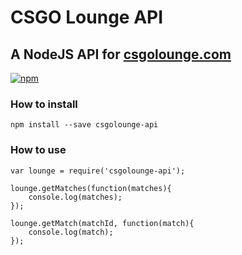# CSGO Lounge API
## A NodeJS API for [csgolounge.com](http://csgolounge.com)

[![npm](https://img.shields.io/npm/v/npm.svg?maxAge=2592000)](https://www.npmjs.com/package/csgolounge-api)

### How to install
```npm install --save csgolounge-api```  

### How to use 
```
var lounge = require('csgolounge-api');

lounge.getMatches(function(matches){
    console.log(matches);
});

lounge.getMatch(matchId, function(match){
    console.log(match);
});
```
